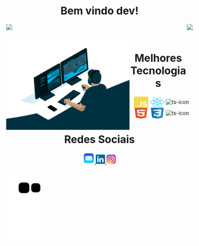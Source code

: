 <h1 align="center"> Bem vindo dev!</h1>

<div >
 <img  height="180em" src="https://github-readme-stats.vercel.app/api?username=ThiagoPalhares77&show_icons=true&theme=tokyonight&include_all_commits=true&count_private=true"/> 
<img align="right" height="180em" src="https://github-readme-stats.vercel.app/api/top-langs/?username=LuigiGF&layout=compact&langs_count=16&theme=tokyonight"/>
</div>

<div  align="center"> 
  <div style="display: inline_block"><br>
    <img align="left" height="250" alt="coding-time" src="code.gif">
    <h1 align="center">Melhores Tecnologias </h1>
    <img align="center" height="30" width="40" alt="js-icon"  src="https://raw.githubusercontent.com/devicons/devicon/master/icons/javascript/javascript-plain.svg">
    <img align="center" height="30" width="40" alt="react-icon" src="https://raw.githubusercontent.com/devicons/devicon/master/icons/react/react-original.svg">
    <img align="center" height="30" width="30" alt="ts-icon" src="https://assets.vercel.com/image/upload/v1662130559/nextjs/Icon_light_background.png">
    <img align="center" height="30" width="40" alt="html-icon" src="https://raw.githubusercontent.com/devicons/devicon/master/icons/html5/html5-original.svg">
    <img align="center" height="30" width="40" alt="css-icon" src="https://raw.githubusercontent.com/devicons/devicon/master/icons/css3/css3-original.svg">
    <img align="center" height="30" width="30" alt="ts-icon" src="https://raw.githubusercontent.com/remojansen/logo.ts/master/ts.png">
    
   </div>
   
   <h1 align="center">Redes Sociais</h1>
    <a href = "mailto: ps-thiago@hotmail.com">
      <img width="30" src="mail.webp">
    </a>
    <a href = "https://www.linkedin.com/in/thiago--palhares--//">
      <img width="25" src="linkedin.svg">
    </a>
    <a href = "https://www.instagram.com/thiagopalhares_/">
      <img width="25" src="instagram.png">
    </a>
</div>
  

![Snake animation](https://github.com/ThiagoPalhares77/ThiagoPalhares77/blob/output/github-contribution-grid-snake.svg)
